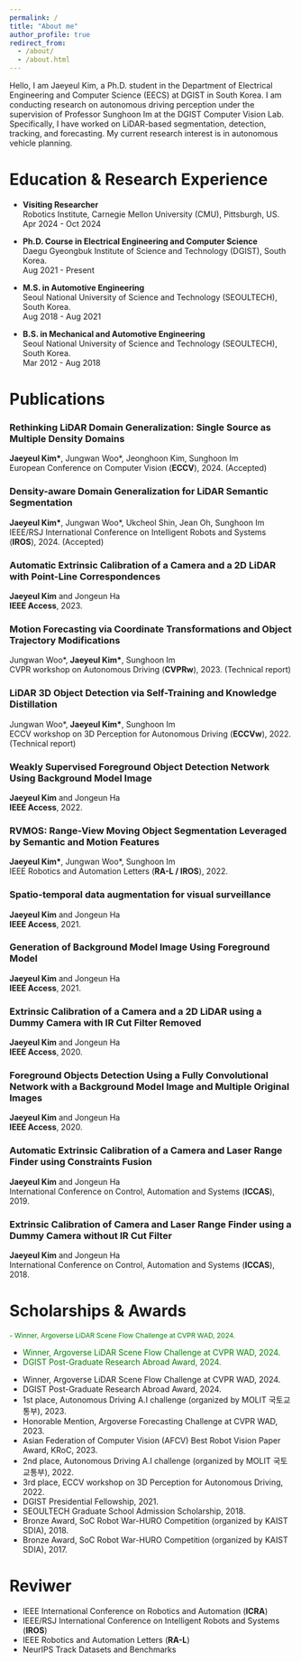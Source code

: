 ```yaml
---
permalink: /
title: "About me"
author_profile: true
redirect_from: 
  - /about/
  - /about.html
---
```


Hello, I am Jaeyeul Kim, a Ph.D. student in the Department of Electrical Engineering and Computer Science (EECS) at DGIST in South Korea.
I am conducting research on autonomous driving perception under the supervision of Professor Sunghoon Im at the DGIST Computer Vision Lab.
Specifically, I have worked on LiDAR-based segmentation, detection, tracking, and forecasting.
My current research interest is in autonomous vehicle planning.


Education & Research Experience
======
- **Visiting Researcher**<br>
Robotics Institute, Carnegie Mellon University (CMU), Pittsburgh, US.<br>
Apr 2024 - Oct 2024

- **Ph.D. Course in Electrical Engineering and Computer Science**<br>
Daegu Gyeongbuk Institute of Science and Technology (DGIST), South Korea.<br>
Aug 2021 - Present

- **M.S. in Automotive Engineering**<br>
Seoul National University of Science and Technology (SEOULTECH), South Korea.<br>
Aug 2018 - Aug 2021

- **B.S. in Mechanical and Automotive Engineering**<br>
Seoul National University of Science and Technology (SEOULTECH), South Korea.<br>
Mar 2012 - Aug 2018


Publications
======
### Rethinking LiDAR Domain Generalization: Single Source as Multiple Density Domains
**Jaeyeul Kim\***, Jungwan Woo\*, Jeonghoon Kim, Sunghoon Im<br>
European Conference on Computer Vision (**ECCV**), 2024. (Accepted)

### Density-aware Domain Generalization for LiDAR Semantic Segmentation
**Jaeyeul Kim\***, Jungwan Woo\*, Ukcheol Shin, Jean Oh, Sunghoon Im<br>
IEEE/RSJ International Conference on Intelligent Robots and Systems (**IROS**), 2024. (Accepted)

### Automatic Extrinsic Calibration of a Camera and a 2D LiDAR with Point-Line Correspondences
**Jaeyeul Kim** and Jongeun Ha<br>
**IEEE Access**, 2023.

### Motion Forecasting via Coordinate Transformations and Object Trajectory Modifications
Jungwan Woo\*, **Jaeyeul Kim\***, Sunghoon Im<br>
CVPR workshop on Autonomous Driving (**CVPRw**), 2023. (Technical report)

### LiDAR 3D Object Detection via Self-Training and Knowledge Distillation
Jungwan Woo\*, **Jaeyeul Kim\***, Sunghoon Im<br>
ECCV workshop on 3D Perception for Autonomous Driving (**ECCVw**), 2022. (Technical report)

### Weakly Supervised Foreground Object Detection Network Using Background Model Image
**Jaeyeul Kim** and Jongeun Ha<br>
**IEEE Access**, 2022.

### RVMOS: Range-View Moving Object Segmentation Leveraged by Semantic and Motion Features
**Jaeyeul Kim\***, Jungwan Woo\*, Sunghoon Im<br>
 IEEE Robotics and Automation Letters (**RA-L / IROS**), 2022. 

### Spatio-temporal data augmentation for visual surveillance
**Jaeyeul Kim** and Jongeun Ha<br>
**IEEE Access**, 2021.

### Generation of Background Model Image Using Foreground Model
**Jaeyeul Kim** and Jongeun Ha<br>
**IEEE Access**, 2021.

### Extrinsic Calibration of a Camera and a 2D LiDAR using a Dummy Camera with IR Cut Filter Removed
**Jaeyeul Kim** and Jongeun Ha<br>
**IEEE Access**, 2020.

### Foreground Objects Detection Using a Fully Convolutional Network with a Background Model Image and Multiple Original Images
**Jaeyeul Kim** and Jongeun Ha<br>
**IEEE Access**, 2020.

### Automatic Extrinsic Calibration of a Camera and Laser Range Finder using Constraints Fusion
**Jaeyeul Kim** and Jongeun Ha<br>
International Conference on Control, Automation and Systems (**ICCAS**), 2019.

### Extrinsic Calibration of Camera and Laser Range Finder using a Dummy Camera without IR Cut Filter
**Jaeyeul Kim** and Jongeun Ha<br>
International Conference on Control, Automation and Systems (**ICCAS**), 2018.


Scholarships & Awards
======
<span style="font-size: 12px; color: green">- Winner, Argoverse LiDAR Scene Flow Challenge at CVPR WAD, 2024.</span>
<ul>
  <li><span style="color: green;">Winner, Argoverse LiDAR Scene Flow Challenge at CVPR WAD, 2024.</span></li>
  <li><span style="color: green;">DGIST Post-Graduate Research Abroad Award, 2024.</span></li>
</ul>

- Winner, Argoverse LiDAR Scene Flow Challenge at CVPR WAD, 2024.
- DGIST Post-Graduate Research Abroad Award, 2024.
- 1st place, Autonomous Driving A.I challenge (organized by MOLIT 국토교통부), 2023.
- Honorable Mention, Argoverse Forecasting Challenge at CVPR WAD, 2023.
- Asian Federation of Computer Vision (AFCV) Best Robot Vision Paper Award, KRoC, 2023.
- 2nd place, Autonomous Driving A.I challenge (organized by MOLIT 국토교통부), 2022. 
- 3rd place, ECCV workshop on 3D Perception for Autonomous Driving, 2022.
- DGIST Presidential Fellowship, 2021.
- SEOULTECH Graduate School Admission Scholarship, 2018.
- Bronze Award, SoC Robot War-HURO Competition (organized by KAIST SDIA), 2018.
- Bronze Award, SoC Robot War-HURO Competition (organized by KAIST SDIA), 2017.

Reviwer
======
- IEEE International Conference on Robotics and Automation (**ICRA**)
- IEEE/RSJ International Conference on Intelligent Robots and Systems (**IROS**)
- IEEE Robotics and Automation Letters (**RA-L**)
- NeurIPS Track Datasets and Benchmarks

<!-- Site-wide configuration
------
The main configuration file for the site is in the base directory in [_config.yml](https://github.com/academicpages/academicpages.github.io/blob/master/_config.yml), which defines the content in the sidebars and other site-wide features. You will need to replace the default variables with ones about yourself and your site's github repository. The configuration file for the top menu is in [_data/navigation.yml](https://github.com/academicpages/academicpages.github.io/blob/master/_data/navigation.yml). For example, if you don't have a portfolio or blog posts, you can remove those items from that navigation.yml file to remove them from the header. 

Create content & metadata
------
For site content, there is one markdown file for each type of content, which are stored in directories like _publications, _talks, _posts, _teaching, or _pages. For example, each talk is a markdown file in the [_talks directory](https://github.com/academicpages/academicpages.github.io/tree/master/_talks). At the top of each markdown file is structured data in YAML about the talk, which the theme will parse to do lots of cool stuff. The same structured data about a talk is used to generate the list of talks on the [Talks page](https://academicpages.github.io/talks), each [individual page](https://academicpages.github.io/talks/2012-03-01-talk-1) for specific talks, the talks section for the [CV page](https://academicpages.github.io/cv), and the [map of places you've given a talk](https://academicpages.github.io/talkmap.html) (if you run this [python file](https://github.com/academicpages/academicpages.github.io/blob/master/talkmap.py) or [Jupyter notebook](https://github.com/academicpages/academicpages.github.io/blob/master/talkmap.ipynb), which creates the HTML for the map based on the contents of the _talks directory).

**Markdown generator**

I have also created [a set of Jupyter notebooks](https://github.com/academicpages/academicpages.github.io/tree/master/markdown_generator
) that converts a CSV containing structured data about talks or presentations into individual markdown files that will be properly formatted for the Academic Pages template. The sample CSVs in that directory are the ones I used to create my own personal website at stuartgeiger.com. My usual workflow is that I keep a spreadsheet of my publications and talks, then run the code in these notebooks to generate the markdown files, then commit and push them to the GitHub repository.

How to edit your site's GitHub repository
------
Many people use a git client to create files on their local computer and then push them to GitHub's servers. If you are not familiar with git, you can directly edit these configuration and markdown files directly in the github.com interface. Navigate to a file (like [this one](https://github.com/academicpages/academicpages.github.io/blob/master/_talks/2012-03-01-talk-1.md) and click the pencil icon in the top right of the content preview (to the right of the "Raw | Blame | History" buttons). You can delete a file by clicking the trashcan icon to the right of the pencil icon. You can also create new files or upload files by navigating to a directory and clicking the "Create new file" or "Upload files" buttons. 

Example: editing a markdown file for a talk
![Editing a markdown file for a talk](/images/editing-talk.png)

For more info
------
More info about configuring Academic Pages can be found in [the guide](https://academicpages.github.io/markdown/). The [guides for the Minimal Mistakes theme](https://mmistakes.github.io/minimal-mistakes/docs/configuration/) (which this theme was forked from) might also be helpful. -->
